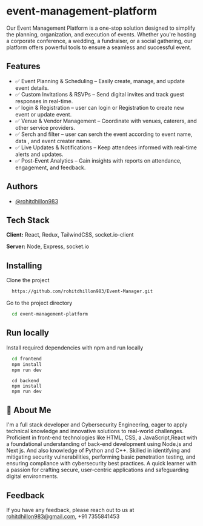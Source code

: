 
# event-management-platform

Our Event Management Platform is a one-stop solution designed to simplify the planning, organization, and execution of events. Whether you're hosting a corporate conference, a wedding, a fundraiser, or a social gathering, our platform offers powerful tools to ensure a seamless and successful event.

## Features

- ✅ Event Planning & Scheduling – Easily create, manage, and update event details.
- ✅ Custom Invitations & RSVPs – Send digital invites and track guest responses in real-time.
- ✅ login & Registration – user can login or Registration to create new event or update event.
- ✅ Venue & Vendor Management – Coordinate with venues, caterers, and other service providers.
- ✅ Serch and filter – user can serch the event according to event name, data , and event creater name.
- ✅ Live Updates & Notifications – Keep attendees informed with real-time alerts and updates.
- ✅ Post-Event Analytics – Gain insights with reports on attendance, engagement, and feedback.

## Authors

- [@rohitdhillon983](https://www.github.com/rohitdhillon983)


## Tech Stack

**Client:** React, Redux, TailwindCSS, socket.io-client

**Server:** Node, Express, socket.io


## Installing

Clone the project

```bash
  https://github.com/rohitdhillon983/Event-Manager.git
```

Go to the project directory

```bash
  cd event-management-platform
```



## Run locally

Install required dependencies with npm and run locally

```bash
  cd frontend
  npm install
  npm run dev 
```
```
  cd backend
  npm install
  npm run dev 
```
    
## 🚀 About Me
I'm a full stack developer and Cybersecurity Engineering, eager to apply
technical knowledge and innovative solutions to real-world challenges.
Proficient in front-end technologies like HTML, CSS, a
JavaScript,React with a foundational understanding of back-end
development using Node.js and Next js. And also knowledge of Python and
C++. Skilled in identifying and mitigating security vulnerabilities,
performing basic penetration testing, and ensuring compliance with
cybersecurity best practices. A quick learner with a passion for crafting
secure, user-centric applications and safeguarding digital environments.


## Feedback

If you have any feedback, please reach out to us at rohitdhillon983@gmail.com, +91 7355841453

